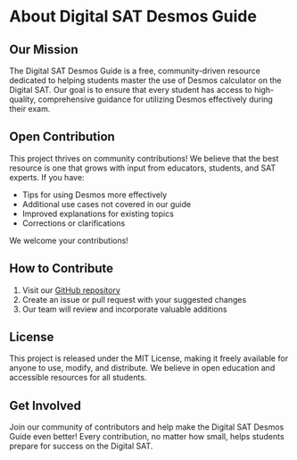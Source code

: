 # About Digital SAT Desmos Guide

## Our Mission

The Digital SAT Desmos Guide is a free, community-driven resource dedicated to helping students master the use of Desmos calculator on the Digital SAT. Our goal is to ensure that every student has access to high-quality, comprehensive guidance for utilizing Desmos effectively during their exam.

## Open Contribution

This project thrives on community contributions! We believe that the best resource is one that grows with input from educators, students, and SAT experts. If you have:

- Tips for using Desmos more effectively
- Additional use cases not covered in our guide
- Improved explanations for existing topics
- Corrections or clarifications

We welcome your contributions! 

## How to Contribute

1. Visit our [GitHub repository](https://github.com/your-username/digital-sat-desmos-guide)
2. Create an issue or pull request with your suggested changes
3. Our team will review and incorporate valuable additions

## License

This project is released under the MIT License, making it freely available for anyone to use, modify, and distribute. We believe in open education and accessible resources for all students.

## Get Involved

Join our community of contributors and help make the Digital SAT Desmos Guide even better! Every contribution, no matter how small, helps students prepare for success on the Digital SAT.